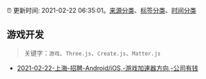 :alarm_clock: 更新时间: 2021-02-22 06:35:01。[来源分类](../README.md)、[标签分类](../TAGS.md)、[时间分类](../TIMELINE.md)

## 游戏开发


> 关键字：`游戏`、`Three.js`、`Create.js`、`Matter.js`



- [2021-02-22-上海-招聘-Android/iOS,-游戏加速器方向,-公司有钱](https://www.v2ex.com/t/755080) 